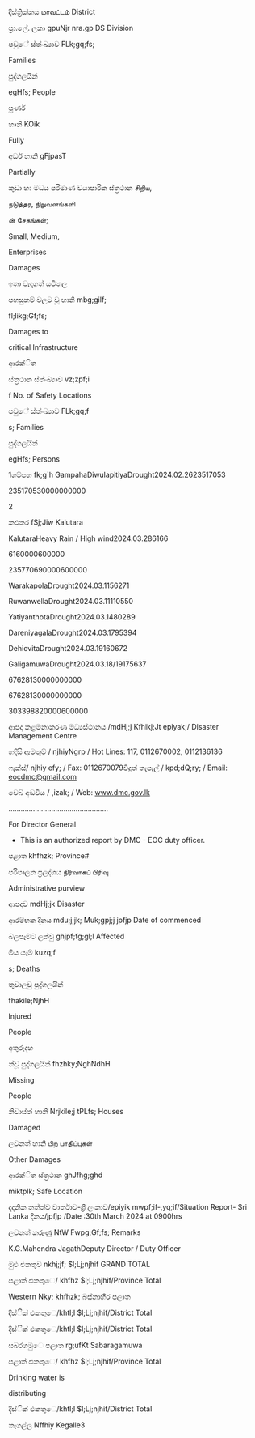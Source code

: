 දිස්ත්‍රික්කය மாவட்டம் District

ප්‍රා.ලේ. ලකා gpuNjr nra.gp DS Division

පවුේ ස්ත්‍ංඛ්‍යාව FLk;gq;fs;

Families

පුද්ගලයින්

egHfs; People

පූර්ණ

හානි KOik

Fully

අර්ධ හානි gFjpasT

Partially

කුඩා හා මධය පරිමාණ වයාපාරික ස්ත්‍රථාන சிறிய,

நடுத்தர, நிறுவனங்களி

ன் சேதங்கள்;

Small, Medium,

Enterprises

Damages

ඉතා වැදගත් යටිතල

පහසුකම් වලට වූ හානි mbg;gilf;

fl;likg;Gf;fs;

Damages to

critical Infrastructure

ආරක්ිත

ස්ත්‍රථාන ස්ත්‍ංඛ්‍යාව vz;zpf;i

f No. of Safety Locations

පවුේ ස්ත්‍ංඛ්‍යාව FLk;gq;f

s; Families

පුද්ගලයින්

egHfs; Persons

1ගම්පහ fk;g`h GampahaDiwulapitiyaDrought2024.02.2623517053

235170530000000000

2

කළුතර fSj;Jiw Kalutara

KalutaraHeavy Rain / High wind2024.03.286166

6160000600000

235770690000600000

WarakapolaDrought2024.03.1156271

RuwanwellaDrought2024.03.11110550

YatiyanthotaDrought2024.03.1480289

DareniyagalaDrought2024.03.1795394

DehiovitaDrought2024.03.19160672

GaligamuwaDrought2024.03.18/19175637

67628130000000000

67628130000000000

303398820000600000

ආපදා කළමනාකරණ මධ්‍යස්ථානය /mdHj;j Kfhikj;Jt epiyak;/ Disaster Management Centre

හදිසි ඇමතුම් / njhiyNgrp / Hot Lines: 117, 0112670002, 0112136136

ෆැක්ස්/ njhiy efy; / Fax: 0112670079විදුත් තැපැල් / kpd;dQ;ry; / Email: eocdmc@gmail.com

වෙබ් අඩවිය / ,izak; / Web: www.dmc.gov.lk

…..............................................

For Director General

* This is an authorized report by DMC - EOC duty officer.

පළාත khfhzk; Province#

පරිපාලන ප්‍රලද්ශය நிர்வாகப் பிரிவு

Administrative purview

ආපදාව mdHj;jk Disaster

ආරම්භක දිනය mdu;j;jk; Muk;gpj;j jpfjp Date of commenced

බලපෑමට ලක්වු ghjpf;fg;gl;l Affected

මිය යෑම් kuzq;f

s; Deaths

තුවාලවු පුද්ගලයින්

fhakile;NjhH

Injured

People

අතුරුදහ

න්වූ පුද්ගලයින් fhzhky;NghNdhH

Missing

People

නිවාස්ත්‍ හානි Nrjkile;j tPLfs; Houses

Damaged

ලවනත් හානි பிற பாதிப்புகள்

Other Damages

ආරක්ිත ස්ත්‍රථාන ghJfhg;ghd

miktplk; Safe Location

දදනික තත්ත්ව වාර්තාව-ශ්‍රී ලංකාව/epiyik mwpf;if-,yq;if/Situation Report- Sri Lanka දිනය/jpfjp /Date :30th March 2024 at 0900hrs

ලවනත් කරුණු NtW Fwpg;Gf;fs; Remarks

K.G.Mahendra JagathDeputy Director / Duty Officer

මුළු එකතුව nkhj;jf; $l;Lj;njhif GRAND TOTAL

පළාත් ඵකතුෙ/ khfhz $l;Lj;njhif/Province Total

Western Nky; khfhzk; බස්නාහිර පලාත

දිස්ික් එකතුෙ/khtl;l $l;Lj;njhif/District Total

දිස්ික් එකතුෙ/khtl;l $l;Lj;njhif/District Total

සබරගමුෙ පලාත rg;ufKt Sabaragamuwa

පළාත් ඵකතුෙ/ khfhz $l;Lj;njhif/Province Total

Drinking water is

distributing

දිස්ික් එකතුෙ/khtl;l $l;Lj;njhif/District Total

කෑගල්ල Nffhiy Kegalle3